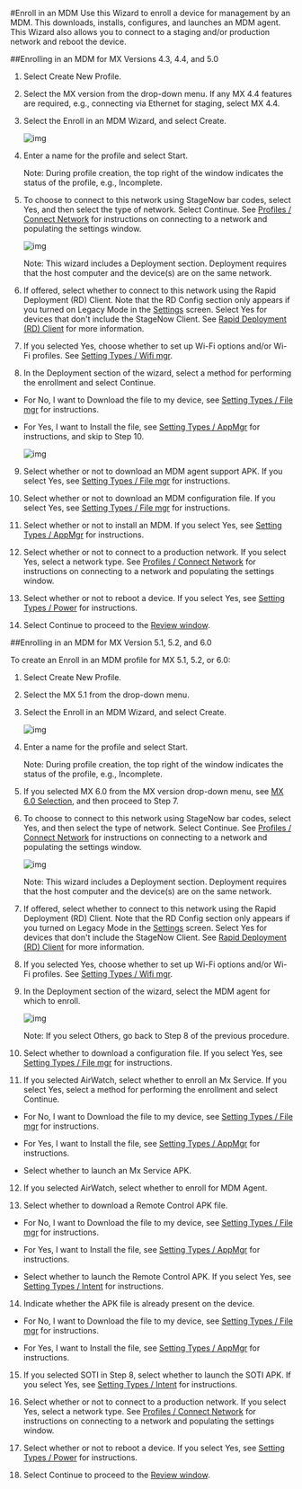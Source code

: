 #Enroll in an MDM
Use this Wizard to enroll a device for management by an MDM.  This downloads, installs, configures, and launches an MDM agent.  This Wizard also allows you to connect to a staging and/or production network and reboot the device. 

##Enrolling in an MDM for MX Versions 4.3, 4.4, and 5.0

1. Select Create New Profile.

2. Select the MX version from the drop-down menu. If any MX 4.4 features are required, e.g., connecting via Ethernet for staging, select MX 4.4.

3. Select the Enroll in an MDM Wizard, and select Create.

    ![img](images/profiles/enrollmdm_name.jpg)

4. Enter a name for the profile and select Start.

    Note: During profile creation, the top right of the window indicates the status of the profile, e.g., Incomplete.

5. To choose to connect to this network using StageNow bar codes, select Yes, and then select the type of network. Select Continue. See [Profiles / Connect Network](../Profiles/ConnectNetwork) for instructions on connecting to a network and populating the settings window.

    ![img](images/profiles/enrollmdm2.jpg)

    Note: This wizard includes a Deployment section. Deployment requires that the host computer and the device(s) are on the same network. 

6. If offered, select whether to connect to this network using the Rapid Deployment (RD) Client. Note that the RD Config section only appears if you turned on Legacy Mode in the [Settings](../gettingstarted?Settings) screen. Select Yes for devices that don't include the StageNow Client. See [Rapid Deployment (RD) Client](../stageclient?Rapid%20Deployment%20Client) for more information.

7. If you selected Yes, choose whether to set up Wi-Fi options and/or Wi-Fi profiles. See [Setting Types / Wifi mgr](../csp/wifi).

8. In the Deployment section of the wizard, select a method for performing the enrollment and select Continue.
* For No, I want to Download the file to my device, see [Setting Types / File mgr](../csp/file) for instructions.
* For Yes, I want to Install the file, see [Setting Types / AppMgr](../csp/app) for instructions, and skip to Step 10.

    ![img](images/profiles/enrollmdm_method.jpg)

9. Select whether or not to download an MDM agent support APK. If you select Yes, see [Setting Types / File mgr](../csp/file) for instructions. 

10. Select whether or not to download an MDM configuration file. If you select Yes, see [Setting Types / File mgr](../csp/file) for instructions.

11. Select whether or not to install an MDM. If you select Yes, see [Setting Types / AppMgr](../csp/app) for instructions.

12. Select whether or not to connect to a production network. If you select Yes, select a network type.  See [Profiles / Connect Network](../Profiles/ConnectNetwork) for instructions on connecting to a network and populating the settings window.

13. Select whether or not to reboot a device. If you select Yes, see [Setting Types / Power](../csp/power) for instructions.

14. Select Continue to proceed to the [Review window](../stagingprofiles?Review).


##Enrolling in an MDM for MX Version 5.1, 5.2, and 6.0

To create an Enroll in an MDM profile for MX 5.1, 5.2, or 6.0:

1. Select Create New Profile.

2. Select the MX 5.1 from the drop-down menu. 

3. Select the Enroll in an MDM Wizard, and select Create.

    ![img](images/profiles/enrollmdm_name.jpg)

4. Enter a name for the profile and select Start.

    Note: During profile creation, the top right of the window indicates the status of the profile, e.g., Incomplete.

5. If you selected MX 6.0 from the MX version drop-down menu, see [MX 6.0 Selection](../stagingprofiles?MX%206.0%20Selection), and then proceed to Step 7.

6. To choose to connect to this network using StageNow bar codes, select Yes, and then select the type of network. Select Continue. See [Profiles / Connect Network](../Profiles/ConnectNetwork) for instructions on connecting to a network and populating the settings window.

    ![img](images/profiles/enrollmdm2.jpg)

    Note: This wizard includes a Deployment section. Deployment requires that the host computer and the device(s) are on the same network. 

7. If offered, select whether to connect to this network using the Rapid Deployment (RD) Client. Note that the RD Config section only appears if you turned on Legacy Mode in the [Settings](../gettingstarted?Settings) screen. Select Yes for devices that don't include the StageNow Client. See [Rapid Deployment (RD) Client](../stageclient?Rapid%20Deployment%20Client) for more information.

8. If you selected Yes, choose whether to set up Wi-Fi options and/or Wi-Fi profiles. See [Setting Types / Wifi mgr](../csp/wifi).

9. In the Deployment section of the wizard, select the MDM agent for which to enroll.

    ![img](images/profiles/enrollmdm_agent.jpg)

    Note: If you select Others, go back to Step 8 of the previous procedure. 

10. Select whether to download a configuration file. If you select Yes, see [Setting Types / File mgr](../csp/file) for instructions.

11. If you selected AirWatch, select whether to enroll an Mx Service. If you select Yes, select a method for performing the enrollment and select Continue.

* For No, I want to Download the file to my device, see [Setting Types / File mgr](../csp/file) for instructions.

* For Yes, I want to Install the file, see [Setting Types / AppMgr](../csp/app) for instructions.

* Select whether to launch an Mx Service APK.

12. If you selected AirWatch, select whether to enroll for MDM Agent. 

13. Select whether to download a Remote Control APK file.

* For No, I want to Download the file to my device, see [Setting Types / File mgr](../csp/file) for instructions.

* For Yes, I want to Install the file, see [Setting Types / AppMgr](../csp/app) for instructions.

* Select whether to launch the Remote Control APK. If you select Yes, see [Setting Types / Intent](../csp/intent) for instructions.

14. Indicate whether the APK file is already present on the device.

* For No, I want to Download the file to my device, see [Setting Types / File mgr](../csp/file) for instructions.

* For Yes, I want to Install the file, see [Setting Types / AppMgr](../csp/app) for instructions.

15. If you selected SOTI in Step 8, select whether to launch the SOTI APK.  If you select Yes, see [Setting Types / Intent](../csp/intent) for instructions.

16. Select whether or not to connect to a production network. If you select Yes, select a network type.  See [Profiles / Connect Network](../Profiles/ConnectNetwork) for instructions on connecting to a network and populating the settings window.

17. Select whether or not to reboot a device. If you select Yes, see [Setting Types / Power](../csp/power) for instructions.

18. Select Continue to proceed to the [Review window](../stagingprofiles?Review).